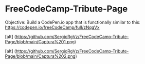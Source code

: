 # FreeCodeCamp-Tribute-Page
Objective: Build a CodePen.io app that is functionally similar to this: https://codepen.io/freeCodeCamp/full/zNqgVx

[alt] (https://github.com/SergioRgVz/FreeCodeCamp-Tribute-Page/blob/main/Captura%201.png)

[alt] (https://github.com/SergioRgVz/FreeCodeCamp-Tribute-Page/blob/main/Captura%202.png)
